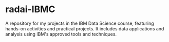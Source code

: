 # radai-IBMC
A repository for my projects in the IBM Data Science course, featuring hands-on activities and practical projects. It includes data applications and analysis using IBM's approved tools and techniques.
